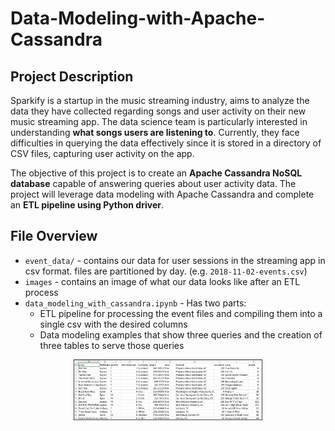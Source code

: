 # Data-Modeling-with-Apache-Cassandra

## Project Description
Sparkify is a startup in the music streaming industry, aims to analyze the data they have collected regarding songs and user activity on their new music streaming app. The data science team is particularly interested in understanding **what songs users are listening to**. Currently, they face difficulties in querying the data effectively since it is stored in a directory of CSV files, capturing user activity on the app.

The objective of this project is to create an **Apache Cassandra NoSQL database** capable of answering queries about user activity data. The project will leverage data modeling with Apache Cassandra and complete an **ETL pipeline using Python driver**.

## File Overview

- `event_data/` - contains our data for user sessions in the streaming app in csv format. files are partitioned by day. (e.g. `2018-11-02-events.csv`)
- `images` - contains an image of what our data looks like after an ETL process
- `data_modeling_with_cassandra.ipynb` - Has two parts:
  - ETL pipeline for processing the event files and compiling them into a single csv with the desired columns
  - Data modeling examples that show three queries and the creation of three tables to serve those queries

<div align="center">
  <img src="https://github.com/Ting-DS/Data-Modeling-with-Apache-Cassandra/blob/main/images/image_event_datafile_new.jpg" width="60%">
</div>

